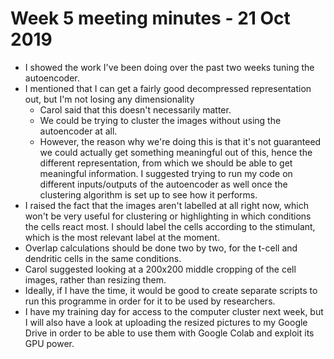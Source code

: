 # Week 5 meeting minutes - 21 Oct 2019

- I showed the work I've been doing over the past two weeks tuning the autoencoder.
- I mentioned that I can get a fairly good decompressed representation out, but I'm not losing any dimensionality
   - Carol said that this doesn't necessarily matter.
   - We could be trying to cluster the images without using the autoencoder at all.
   - However, the reason why we're doing this is that it's not guaranteed we could actually get something meaningful out of this, hence the different representation, from which we should be able to get meaningful information. I suggested trying to run my code on different inputs/outputs of the autoencoder as well once the clustering algorithm is set up to see how it performs.
- I raised the fact that the images aren't labelled at all right now, which won't be very useful for clustering or highlighting in which conditions the cells react most. I should label the cells according to the stimulant, which is the most relevant label at the moment.
- Overlap calculations should be done two by two, for the t-cell and dendritic cells in the same conditions.
- Carol suggested looking at a 200x200 middle cropping of the cell images, rather than resizing them.
- Ideally, if I have the time, it would be good to create separate scripts to run this programme in order for it to be used by researchers.
- I have my training day for access to the computer cluster next week, but I will also have a look at uploading the resized pictures to my Google Drive in order to be able to use them with Google Colab and exploit its GPU power.

